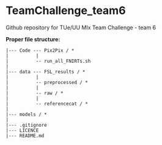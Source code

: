 # TeamChallenge_team6
Github repository for TUe/UU MIx Team Challenge - team 6

**Proper file structure:**
```
|--- Code --- Pix2Pix / * 
|          | 
|          -- run_all_FNIRTs.sh 
| 
|--- data --- FSL_results / * 
|          | 
|          -- preprocessed / * 
|          | 
|          -- raw / * 
|          | 
|          -- referencecat / * 
| 
|--- models / * 
| 
|--- .gitignore 
|--- LICENCE 
|--- README.md 
```
